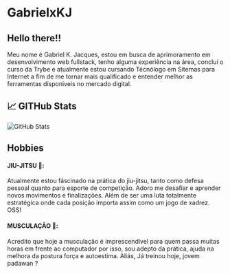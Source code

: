 # GabrielxKJ

## Hello there!! 
Meu nome é Gabriel K. Jacques, estou em busca de aprimoramento em desenvolvimento web fullstack, tenho alguma experiência na área, concluí o curso da Trybe e atualmente estou cursando Técnólogo em Sitemas para Internet a fim de me tornar mais qualificado e entender melhor as ferramentas dísponiveis no mercado digital.

## 📈 GITHub Stats
![GitHub Stats](https://github-readme-stats.vercel.app/api?username=GabrielxKJ&theme=transparent&icon_color=FF0000&bg_color=000&border_color=FF0000&show_icons=true&&hide_title=true&hide=stars&text_color=FFF)

## Hobbies

#### JIU-JITSU 🥋:
  Atualmente estou fáscinado na prática do jiu-jitsu, tanto como defesa pessoal quanto para esporte de competição. Adoro me desafiar e aprender novos movimentos e finalizações. Além de ser uma luta totalmente estratégica onde cada posição importa assim como um jogo de xadrez. OSS! 

#### MUSCULAÇÃO 💪:
 Acredito que hoje a musculação é imprescendível para quem passa muitas horas em frente ao computador por isso, sou adepto da prática, ajuda na melhora da postura força e autoestima. Aliás, Já treinou hoje, jovem padawan ?